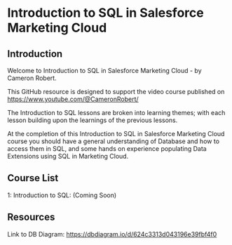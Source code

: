 # Introduction to SQL in Salesforce Marketing Cloud
## Introduction
Welcome to Introduction to SQL in Salesforce Marketing Cloud - by Cameron Robert.

This GitHub resource is designed to support the video course published on https://www.youtube.com/@CameronRobert/

The Introduction to SQL lessons are broken into learning themes; with each lesson building upon the learnings of the previous lessons.

At the completion of this Introduction to SQL in Salesforce Marketing Cloud course you should have a general understanding of Database and how to access them in SQL, and some hands on experience populating Data Extensions using SQL in Marketing Cloud.

## Course List
1: Introduction to SQL: (Coming Soon)

## Resources
Link to DB Diagram: https://dbdiagram.io/d/624c3313d043196e39fbf4f0
